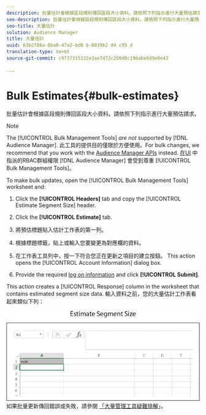 ```yaml
---
description: 批量估計會根據區段規則傳回區段大小資料。請依照下列指示進行大量預估請求。
seo-description: 批量估計會根據區段規則傳回區段大小資料。請依照下列指示進行大量預估請求。
seo-title: 大量估計
solution: Audience Manager
title: 大量估計
uuid: 63b2f06a-8ba0-47a2-bd0 b-8039b2 d4 c95 d
translation-type: tm+mt
source-git-commit: c9737315132e2ae7d72c250d8c196abe8d9e0e43

---
```



# Bulk Estimates{#bulk-estimates}

批量估計會根據區段規則傳回區段大小資料。請依照下列指示進行大量預估請求。

<!-- 

t_bulk_estimates.xml

 -->

>[!NOTE]
>
>The [!UICONTROL Bulk Management Tools] *are not* supported by [!DNL Audience Manager]. 此工具的提供目的僅限於方便使用。For bulk changes, we recommend that you work with the [Audience Manager APIs](../../api/rest-api-main/aam-api-getting-started.md) instead. [在UI](../../features/administration/administration-overview.md) 中指派的RBAC群組權限 [!DNL Audience Manager] 會受到尊重 [!UICONTROL Bulk Management Tools]。

To make bulk updates, open the [!UICONTROL Bulk Management Tools] worksheet and:

1. Click the **[!UICONTROL Headers]** tab and copy the [!UICONTROL Estimate Segment Size] header.
1. Click the **[!UICONTROL Estimate]** tab.
1. 將預估標題貼入估計工作表的第一列。
1. 根據標題標籤，貼上或輸入您要變更為對應欄的資料。
1. 在工作表工具列中，按一下符合您正在更新之項目的建立按鈕。
This action opens the [!UICONTROL Account Information] dialog box.

1. Provide the required [log on information](../../reference/bulk-management-tools/bulk-management-intro.md#auth-reqs) and click **[!UICONTROL Submit]**.

This action creates a [!UICONTROL Response] column in the worksheet that contains estimated segment size data. 輸入資料之前，您的大量估計工作表看起來類似下列：

![](assets/estimate.png)如果批量更新傳回錯誤或失敗，請參閱 [「大量管理工具疑難排解](../../reference/bulk-management-tools/bulk-troubleshooting.md)」。

